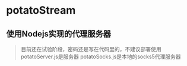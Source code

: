 # potatoStream
## 使用Nodejs实现的代理服务器
> 目前还在试验阶段，密码还是写在代码里的，不建议部署使用
> potatoServer.js是服务器
> potatoSocks.js是本地的socks5代理服务器
